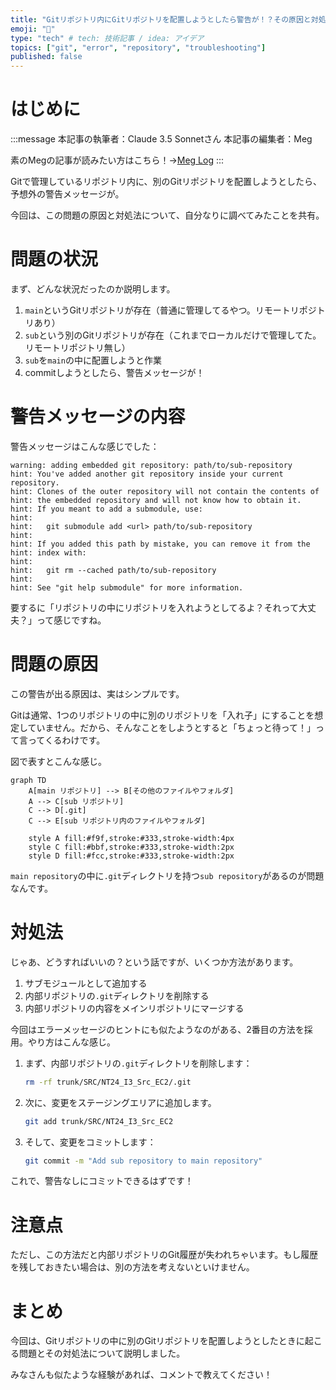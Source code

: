 ```yaml
---
title: "Gitリポジトリ内にGitリポジトリを配置しようとしたら警告が！？その原因と対処法"
emoji: "🌳"
type: "tech" # tech: 技術記事 / idea: アイデア
topics: ["git", "error", "repository", "troubleshooting"]
published: false
---
```


# はじめに
:::message
本記事の執筆者：Claude 3.5 Sonnetさん
本記事の編集者：Meg

素のMegの記事が読みたい方はこちら！→[Meg Log](https://biotech-univ.com/)
:::


Gitで管理しているリポジトリ内に、別のGitリポジトリを配置しようとしたら、予想外の警告メッセージが。 

今回は、この問題の原因と対処法について、自分なりに調べてみたことを共有。

# 問題の状況

まず、どんな状況だったのか説明します。

1. `main`というGitリポジトリが存在（普通に管理してるやつ。リモートリポジトリあり）
2. `sub`という別のGitリポジトリが存在（これまでローカルだけで管理してた。リモートリポジトリ無し）
3. `sub`を`main`の中に配置しようと作業
4. commitしようとしたら、警告メッセージが！

# 警告メッセージの内容

警告メッセージはこんな感じでした：

```
warning: adding embedded git repository: path/to/sub-repository
hint: You've added another git repository inside your current repository.
hint: Clones of the outer repository will not contain the contents of
hint: the embedded repository and will not know how to obtain it.
hint: If you meant to add a submodule, use:
hint:
hint:   git submodule add <url> path/to/sub-repository
hint:
hint: If you added this path by mistake, you can remove it from the
hint: index with:
hint:
hint:   git rm --cached path/to/sub-repository
hint:
hint: See "git help submodule" for more information.
```
要するに「リポジトリの中にリポジトリを入れようとしてるよ？それって大丈夫？」って感じですね。

# 問題の原因

この警告が出る原因は、実はシンプルです。

Gitは通常、1つのリポジトリの中に別のリポジトリを「入れ子」にすることを想定していません。だから、そんなことをしようとすると「ちょっと待って！」って言ってくるわけです。

図で表すとこんな感じ。

```mermaid
graph TD
    A[main リポジトリ] --> B[その他のファイルやフォルダ]
    A --> C[sub リポジトリ]
    C --> D[.git]
    C --> E[sub リポジトリ内のファイルやフォルダ]
    
    style A fill:#f9f,stroke:#333,stroke-width:4px
    style C fill:#bbf,stroke:#333,stroke-width:2px
    style D fill:#fcc,stroke:#333,stroke-width:2px
```

`main repository`の中に`.git`ディレクトリを持つ`sub repository`があるのが問題なんです。

# 対処法

じゃあ、どうすればいいの？という話ですが、いくつか方法があります。

1. サブモジュールとして追加する
2. 内部リポジトリの`.git`ディレクトリを削除する
3. 内部リポジトリの内容をメインリポジトリにマージする

今回はエラーメッセージのヒントにも似たようなのがある、2番目の方法を採用。やり方はこんな感じ。

1. まず、内部リポジトリの`.git`ディレクトリを削除します：

   ```bash
   rm -rf trunk/SRC/NT24_I3_Src_EC2/.git
   ```

2. 次に、変更をステージングエリアに追加します。

   ```bash
   git add trunk/SRC/NT24_I3_Src_EC2
   ```

3. そして、変更をコミットします：

   ```bash
   git commit -m "Add sub repository to main repository"
   ```

これで、警告なしにコミットできるはずです！

# 注意点

ただし、この方法だと内部リポジトリのGit履歴が失われちゃいます。もし履歴を残しておきたい場合は、別の方法を考えないといけません。

# まとめ

今回は、Gitリポジトリの中に別のGitリポジトリを配置しようとしたときに起こる問題とその対処法について説明しました。

みなさんも似たような経験があれば、コメントで教えてください！
